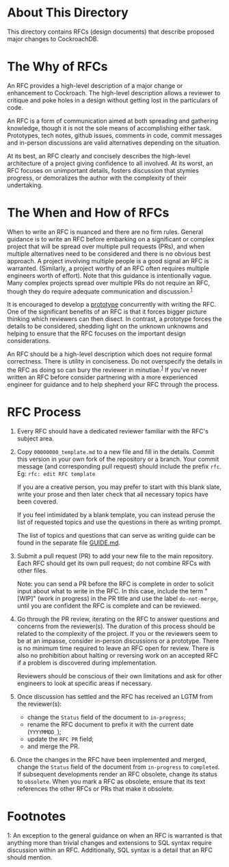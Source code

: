 # About This Directory

This directory contains RFCs (design documents) that describe proposed
major changes to CockroachDB.

# The Why of RFCs

An RFC provides a high-level description of a major change or
enhancement to Cockroach. The high-level description allows a reviewer
to critique and poke holes in a design without getting lost in the
particulars of code.

An RFC is a form of communication aimed at both spreading and
gathering knowledge, though it is not the sole means of accomplishing
either task. Prototypes, tech notes, github issues, comments in code,
commit messages and in-person discussions are valid alternatives
depending on the situation.

At its best, an RFC clearly and concisely describes the high-level
architecture of a project giving confidence to all involved. At its
worst, an RFC focuses on unimportant details, fosters discussion that
stymies progress, or demoralizes the author with the complexity of
their undertaking.

# The When and How of RFCs

When to write an RFC is nuanced and there are no firm rules. General
guidance is to write an RFC before embarking on a significant or
complex project that will be spread over multiple pull requests (PRs),
and when multiple alternatives need to be considered and there is no
obvious best approach. A project involving multiple people is a good
signal an RFC is warranted. (Similarly, a project worthy of an RFC
often requires multiple engineers worth of effort). Note that this
guidance is intentionally vague. Many complex projects spread over
multiple PRs do not require an RFC, though they do require adequate
communication and discussion.<sup>[1](#sql-syntax)</sup>

It is encouraged to develop a [prototype](PROTOTYPING.md) concurrently
with writing the RFC. One of the significant benefits of an RFC is
that it forces bigger picture thinking which reviewers can then
disect. In contrast, a prototype forces the details to be considered,
shedding light on the unknown unknowns and helping to ensure that the
RFC focuses on the important design considerations.

An RFC should be a high-level description which does not require
formal correctness. There is utility in conciseness. Do not
overspecify the details in the RFC as doing so can bury the reviewer
in minutiae.<sup>[1](#sql-syntax)</sup> If you've never written an RFC
before consider partnering with a more experienced engineer for
guidance and to help shepherd your RFC through the process.

# RFC Process

1. Every RFC should have a dedicated reviewer familiar with the RFC's
   subject area.

2. Copy `00000000_template.md` to a new file and fill in the
   details. Commit this version in your own fork of the repository or
   a branch. Your commit message (and corresponding pull request)
   should include the prefix `rfc`. Eg: `rfc: edit RFC template`

   If you are a creative person, you may prefer to start with this blank
   slate, write your prose and then later check that all necessary topics
   have been covered.

   If you feel intimidated by a blank template, you can instead peruse
   the list of requested topics and use the questions in there as
   writing prompt.

   The list of topics and questions that can serve as writing guide
   can be found in the separate file [GUIDE.md](GUIDE.md).

3. Submit a pull request (PR) to add your new file to the main
   repository. Each RFC should get its own pull request; do not
   combine RFCs with other files.

   Note: you can send a PR before the RFC is complete in order to
   solicit input about what to write in the RFC. In this case, include
   the term "[WIP]" (work in progress) in the PR title and use the
   label `do-not-merge`, until you are confident the RFC is complete
   and can be reviewed.

4. Go through the PR review, iterating on the RFC to answer questions
   and concerns from the reviewer(s). The duration of this process
   should be related to the complexity of the project. If you or the
   reviewers seem to be at an impasse, consider in-person discussions
   or a prototype. There is no minimum time required to leave an RFC
   open for review. There is also no prohibition about halting or
   reversing work on an accepted RFC if a problem is discovered during
   implementation.

   Reviewers should be conscious of their own limitations and ask for
   other engineers to look at specific areas if necessary.

5. Once discussion has settled and the RFC has received an LGTM from
   the reviewer(s):

   - change the `Status` field of the document to `in-progress`;
   - rename the RFC document to prefix it with the current date (`YYYYMMDD_`);
   - update the `RFC PR` field;
   - and merge the PR.

6. Once the changes in the RFC have been implemented and merged,
   change the `Status` field of the document from `in-progress` to
   `completed`. If subsequent developments render an RFC obsolete,
   change its status to `obsolete`. When you mark a RFC as obsolete,
   ensure that its text references the other RFCs or PRs that make it
   obsolete.

# Footnotes

<a name="sql-syntax">1<a>: An exception to the general guidance on
when an RFC is warranted is that anything more than trivial changes
and extensions to SQL syntax require discussion within an
RFC. Additionally, SQL syntax is a detail that an RFC should mention.
